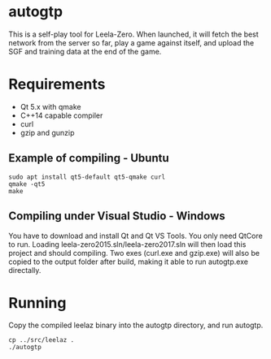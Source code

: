 # autogtp

This is a self-play tool for Leela-Zero. When launched, it will fetch the
best network from the server so far, play a game against itself, and upload
the SGF and training data at the end of the game.

# Requirements

* Qt 5.x with qmake
* C++14 capable compiler
* curl
* gzip and gunzip

## Example of compiling - Ubuntu

    sudo apt install qt5-default qt5-qmake curl
    qmake -qt5
    make

## Compiling under Visual Studio - Windows

You have to download and install Qt and Qt VS Tools. You only need QtCore to run.
Loading leela-zero2015.sln/leela-zero2017.sln will then load this project and 
should compiling. Two exes (curl.exe and gzip.exe) will also be copied to the output
folder after build, making it able to run autogtp.exe directally.

# Running

Copy the compiled leelaz binary into the autogtp directory, and run
autogtp.

    cp ../src/leelaz .
    ./autogtp


